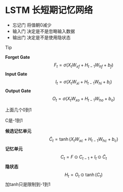 # LSTM 长短期记忆网络



- 忘记门 将值朝0减少
- 输入门 决定是不是忽略输入数据
- 输出门 决定是不是使用隐状态



> [!tip]
>
> **Forget Gate**
> $$
> F_t=\sigma (X_tW_{xf}+H_{t-1}W_{hf}+b_f)
> $$
> **Input Gate**
> $$
> I_t=\sigma (X_tW_{xi}+H_{t-1}W_{hi}+b_i)
> $$
> **Output Gate**
> $$
> O_t=\sigma (X_tW_{xo}+H_{t-1}W_{ho}+b_o)
> $$

上面几个0到1

C是-1到1



**候选记忆单元**
$$
\tilde C_t =\tanh(X_tW_{xc}+H_{t-1}W_{hc}+b_c)
$$
**记忆单元**
$$
C_t=F\odot C_{t-1} + I_t\odot \tilde C_t
$$
**隐状态**
$$
H_t=O_t\odot \tanh(C_t)
$$
加tanh只是限制到-1到1



